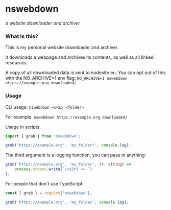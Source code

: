 # nswebdown

_a website downloader and archiver_

### What is this?

This is my personal website downloader and archiver.

It downloads a webpage and archives its contents, as well as all linked resources.

A copy of all downloaded data is sent to nodesite.eu. You can opt out of this with the NO_ARCHIVE=1 env flag: `NO_ARCHIVE=1 nswebdown https://example.org downloaded/`

### Usage

CLI usage: `nswebdown <URL> <folder>`

For example: `nswebdown https://example.org downloaded/`

Usage in scripts:

```typescript
import { grab } from 'nswebdown';

grab('https://example.org', 'my_folder/', console.log);
```

The third argument is a logging function, you can pass in anything:

```typescript
grab('https://example.org', 'my_folder', (r: string) =>
	process.stdout.write(`\r${r} <= `)
);
```

For people that don't use TypeScript:

```javascript
const { grab } = require('nswebdown');

grab('https://example.org', 'my_folder', console.log);
```

